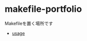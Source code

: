 # makefile-portfolio
Makefileを置く場所です

- [usage](https://github.com/hachiro-grape/makefile-portfolio/tree/main/usage)
